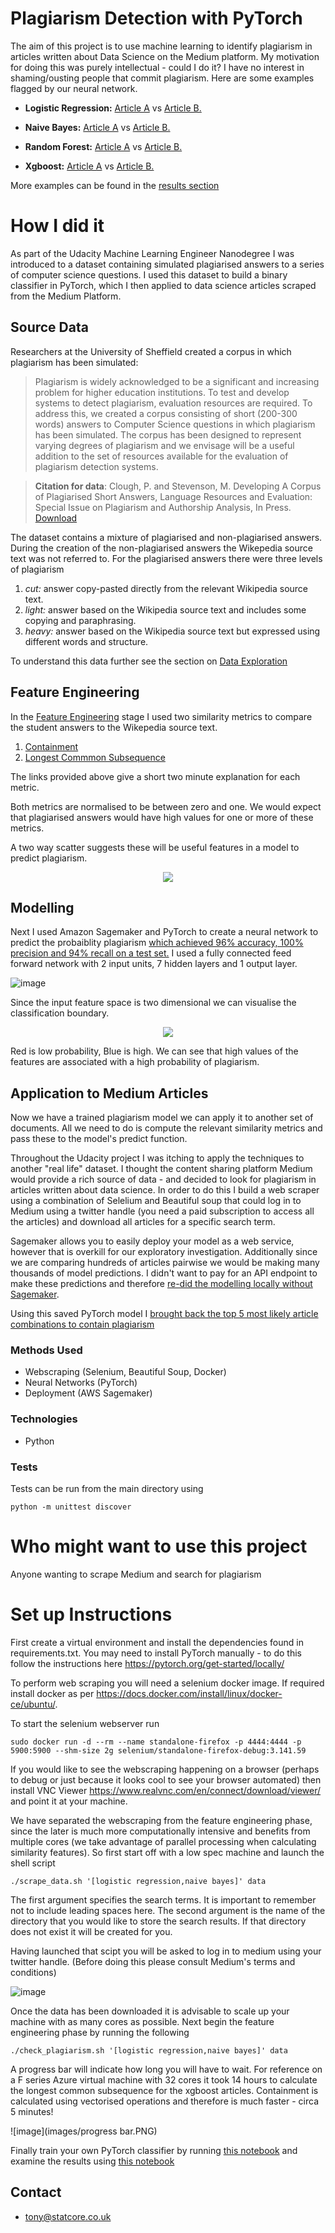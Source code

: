 # Plagiarism Detection with PyTorch
The aim of this project is to use machine learning to identify plagiarism in articles written about Data Science on the Medium platform. My motivation for doing this was purely intellectual - could I do it? I have no interest in shaming/ousting people that commit plagiarism. Here are some examples flagged by our neural network.

* **Logistic Regression:** [Article A](https://towardsdatascience.com/why-linear-regression-is-not-suitable-for-binary-classification-c64457be8e28?source=search_post) vs [Article B.](https://medium.com/@elenjubbas/linear-regression-vs-logistic-regression-for-classification-tasks-b42f85487857?source=search_post)

* **Naive Bayes:** [Article A](https://medium.com/@mahjahnavi/natural-language-processing-an-overview-of-key-algorithms-and-their-evolution-2d9612d1f764?source=search_post) vs [Article B.](https://medium.com/reality-engines/natural-language-processing-an-overview-of-key-algorithms-and-their-evolution-3588d2cef90f?source=search_post)

* **Random Forest:** [Article A](https://medium.com/datadriveninvestor/ensemble-learning-and-random-forest-7430ebf3da7e?source=search_post) vs [Article B.](https://medium.com/@Synced/how-random-forest-algorithm-works-in-machine-learning-3c0fe15b6674?source=search_post)

* **Xgboost:** [Article A](https://towardsdatascience.com/boosting-performance-with-xgboost-b4a8deadede7?source=search_post) vs [Article B.](https://medium.com/@knoldus/machinex-boosting-performance-with-xgboost-28c9f49998a6?source=search_post)

More examples can be found in the [results section](notebooks/2_results.ipynb)

# How I did it
As part of the Udacity Machine Learning Engineer Nanodegree I was introduced to a dataset containing simulated plagiarised answers to a series of computer science questions. I used this dataset to build a binary classifier in PyTorch, which I then applied to data science articles scraped from the Medium Platform.

## Source Data

Researchers at the University of Sheffield created a corpus in which plagiarism has been simulated:

>Plagiarism is widely acknowledged to be a significant and increasing problem for higher education institutions. To test and develop systems to detect plagiarism, evaluation resources are required. To address this, we created a corpus consisting of short (200-300 words) answers to Computer Science questions in which plagiarism has been simulated. The corpus has been designed to represent varying degrees of plagiarism and we envisage will be a useful addition to the set of resources available for the evaluation of plagiarism detection systems. 

> **Citation for data**: Clough, P. and Stevenson, M. Developing A Corpus of Plagiarised Short Answers, Language Resources and Evaluation: Special Issue on Plagiarism and Authorship Analysis, In Press. [Download](https://ir.shef.ac.uk/cloughie/resources/plagiarism_corpus.html)

The dataset contains a mixture of plagiarised and non-plagiarised answers. During the creation of the non-plagiarised answers the Wikepedia source text was not referred to. For the plagiarised answers there were three levels of plagiarism

1) *cut:* answer copy-pasted directly from the relevant Wikipedia source text.
2) *light:* answer based on the Wikipedia source text and includes some copying and paraphrasing.
3) *heavy:* answer based on the Wikipedia source text but expressed using different words and structure. 

To understand this data further see the section on [Data Exploration](udacity/Solutions/1_Data_Exploration.ipynb)

## Feature Engineering

In the [Feature Engineering](udacity/Solutions/2_Plagiarism_Feature_Engineering.ipynb) stage I used two similarity metrics to compare the student answers to the Wikepedia source text. 
1) [Containment](https://www.youtube.com/watch?time_continue=103&v=FwmT_7fICn0&feature=emb_logo)
2) [Longest Commmon Subsequence](https://www.youtube.com/watch?time_continue=37&v=yxXXwBKeYvU&feature=emb_logo)

The links provided above give a short two minute explanation for each metric.

Both metrics are normalised to be between zero and one. We would expect that plagiarised answers would have high values for one or more of these metrics.

A two way scatter suggests these will be useful features in a model to predict plagiarism.

<p align="center">
  <img src="images/two_way_scatter.png" />
</p>

## Modelling

Next I used Amazon Sagemaker and PyTorch to create a neural network to predict the probaiblity plagiarism [which achieved 96% accuracy, 100% precision and 94% recall on a test set.](udacity/Solutions/3_Training_a_Model.ipynb) I used a fully connected feed forward network with 2 input units, 7 hidden layers and 1 output layer.

![image](images/network_architecture.png)

Since the input feature space is two dimensional we can visualise the classification boundary.

<p align="center">
  <img src="images/classification_boundary.png" />
</p>

Red is low probability, Blue is high. We can see that high values of the features are associated with a high probability of plagiarism.

## Application to Medium Articles
Now we have a trained plagiarism model we can apply it to another set of documents. All we need to do is compute the relevant similarity metrics and pass these to the model's predict function.

Throughout the Udacity project I was itching to apply the techniques to another "real life" dataset. I thought the content sharing platform Medium would provide a rich source of data - and decided to look for plagiarism in articles written about data science. In order to do this I build a web scraper using a combination of Selelium and Beautiful soup that could log in to Medium using a twitter handle (you need a paid subscription to access all the articles) and download all articles for a specific search term. 

Sagemaker allows you to easily deploy your model as a web service, however that is overkill for our exploratory investigation. Additionally since we are comparing hundreds of articles pairwise  we would be making many thousands of model predictions. I didn't want to pay for an API endpoint to make these predictions and therefore [re-did the modelling  locally without Sagemaker](notebooks/1_train_model.ipynb).

Using this saved PyTorch model I [brought back the top 5 most likely article combinations to contain plagiarism](notebooks/2_results.ipynb)

### Methods Used
* Webscraping (Selenium, Beautiful Soup, Docker)
* Neural Networks (PyTorch)
* Deployment (AWS Sagemaker)

### Technologies
* Python

### Tests
Tests can be run from the main directory using
```
python -m unittest discover
```

# Who might want to use this project
Anyone wanting to scrape Medium and search for plagiarism

# Set up Instructions
First create a virtual environment and install the dependencies found in requirements.txt. You may need to install PyTorch manually - to do this follow the instructions here https://pytorch.org/get-started/locally/

To perform web scraping you will need a selenium docker image. If required install docker as per https://docs.docker.com/install/linux/docker-ce/ubuntu/.

To start the selenium webserver run

`sudo docker run -d --rm --name standalone-firefox -p 4444:4444 -p 5900:5900 --shm-size 2g selenium/standalone-firefox-debug:3.141.59`

If you would like to see the webscraping happening on a browser (perhaps to debug or just because it looks cool to see your browser automated) then install VNC Viewer https://www.realvnc.com/en/connect/download/viewer/ and point it at your machine. 

We have separated the webscraping from the feature engineering phase, since the later is much more computationally intensive and benefits from multiple cores (we take advantage of parallel processing when calculating similarity features). So first start off with a low spec machine and launch the shell script

`./scrape_data.sh '[logistic regression,naive bayes]' data`

The first argument specifies the search terms. It is important to remember not to include leading spaces here. The second argument is the name of the directory that you would like to store the search results. If that directory does not exist it will be created for you.

Having launched that scipt you will be asked to log in to medium using your twitter handle. (Before doing this please consult Medium's terms and conditions)

![image](images/login.PNG)

Once the data has been downloaded it is advisable to scale up your machine with as many cores as possible. Next begin the feature engineering phase by running the following

`./check_plagiarism.sh '[logistic regression,naive bayes]' data`

A progress bar will indicate how long you will have to wait. For reference on a F series Azure virtual machine with 32 cores it took 14 hours to calculate the longest common subsequence for the xgboost articles. Containment is calculated using vectorised operations and therefore is much faster - circa 5 minutes!

![image](images/progress bar.PNG)

Finally train your own PyTorch classifier by running [this notebook](notebooks/1_train_model.ipynb) and examine the results using [this notebook](notebooks/2_results.ipynb)

## Contact
* tony@statcore.co.uk
